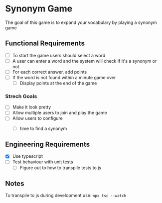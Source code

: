 # Synonym Game

The goal of this game is to expand your vocabulary by playing a synonym game

## Functional Requirements

- [ ] To start the game users should select a word
- [ ] A user can enter a word and the system will check if it's a synonym or not
- [ ] For each correct answer, add points
- [ ] If the word is not found within a minute game over
    - [ ] Display points at the end of the game

### Strech Goals

- [ ] Make it look pretty
- [ ] Allow multiple users to join and play the game
- [ ] Allow users to configure
    - [ ] time to find a synonym 


## Engineering Requirements

- [x] Use typescript
- [ ] Test behaviour with unit tests
    - [ ] Figure out to how to transpile tests to js

## Notes

To transpile to js during development use: `npx tsc --watch` 
